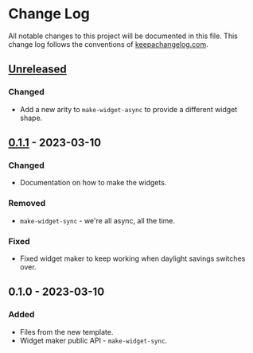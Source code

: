 # Change Log
All notable changes to this project will be documented in this file. This change log follows the conventions of [keepachangelog.com](http://keepachangelog.com/).

## [Unreleased]
### Changed
- Add a new arity to `make-widget-async` to provide a different widget shape.

## [0.1.1] - 2023-03-10
### Changed
- Documentation on how to make the widgets.

### Removed
- `make-widget-sync` - we're all async, all the time.

### Fixed
- Fixed widget maker to keep working when daylight savings switches over.

## 0.1.0 - 2023-03-10
### Added
- Files from the new template.
- Widget maker public API - `make-widget-sync`.

[Unreleased]: https://sourcehost.site/your-name/autorizador/compare/0.1.1...HEAD
[0.1.1]: https://sourcehost.site/your-name/autorizador/compare/0.1.0...0.1.1
